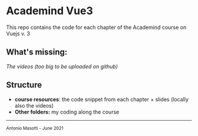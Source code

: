 # Academind Vue3

This repo contains the code for each chapter of the Academind course on Vuejs v. 3


## What's missing:

_The videos (too big to be uploaded on github)_


## Structure


- __course resources__: the code snippet from each chapter + slides (locally also the videos)
- __Other folders:__ my coding along the course




<hr>

<small>Antonio Masotti - June 2021 </small>

